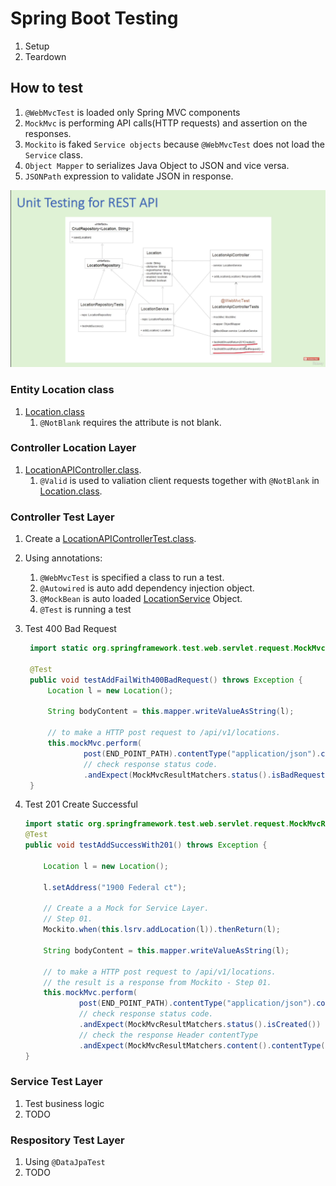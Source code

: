 # Spring Boot Testing

1. Setup
1. Teardown

## How to test

1. `@WebMvcTest` is loaded only Spring MVC components
1. `MockMvc` is performing API calls(HTTP requests) and assertion on the responses.
1. `Mockito` is faked `Service objects` because `@WebMvcTest` does not load the `Service` class.
1. `Object Mapper` to serializes Java Object to JSON and vice versa.
1. `JSONPath` expression to validate JSON in response.

![Spring boot component test](/images/Spring-Boot-components-testing.png)

### Entity Location class

1. [Location.class](/src/main/java/com/github/alochym/entities/Location.java)
    1. `@NotBlank` requires the attribute is not blank.

### Controller Location Layer

1. [LocationAPIController.class](/src/main/java/com/github/alochym/handlers/LocationAPIController.java).
    1. `@Valid` is used to valiation client requests together with `@NotBlank` in [Location.class](/src/main/java/com/github/alochym/entities/Location.java).

### Controller Test Layer

1. Create a [LocationAPIControllerTest.class](/src/test/java/com/github/alochym/LocationAPIControllerTest.java).
1. Using annotations:
    1. `@WebMvcTest` is specified a class to run a test.
    1. `@Autowired` is auto add dependency injection object.
    1. `@MockBean` is auto loaded [LocationService](/src/main/java/com/github/alochym/services/LocationService.java) Object.
    1. `@Test` is running a test

1. Test 400 Bad Request

   ```java
    import static org.springframework.test.web.servlet.request.MockMvcRequestBuilders.post;

    @Test
    public void testAddFailWith400BadRequest() throws Exception {
        Location l = new Location();

        String bodyContent = this.mapper.writeValueAsString(l);

        // to make a HTTP post request to /api/v1/locations.
        this.mockMvc.perform(
                post(END_POINT_PATH).contentType("application/json").content(bodyContent))
                // check response status code.
                .andExpect(MockMvcResultMatchers.status().isBadRequest());
    }
    ```

1. Test 201 Create Successful

    ```java
    import static org.springframework.test.web.servlet.request.MockMvcRequestBuilders.post;
    @Test
    public void testAddSuccessWith201() throws Exception {

        Location l = new Location();

        l.setAddress("1900 Federal ct");

        // Create a a Mock for Service Layer.
        // Step 01.
        Mockito.when(this.lsrv.addLocation(l)).thenReturn(l);

        String bodyContent = this.mapper.writeValueAsString(l);

        // to make a HTTP post request to /api/v1/locations.
        // the result is a response from Mockito - Step 01.
        this.mockMvc.perform(
                post(END_POINT_PATH).contentType("application/json").content(bodyContent))
                // check response status code.
                .andExpect(MockMvcResultMatchers.status().isCreated())
                // check the response Header contentType
                .andExpect(MockMvcResultMatchers.content().contentType("application/json"));
    }
    ```

### Service Test Layer

1. Test business logic
1. TODO

### Respository Test Layer

1. Using `@DataJpaTest`
1. TODO
